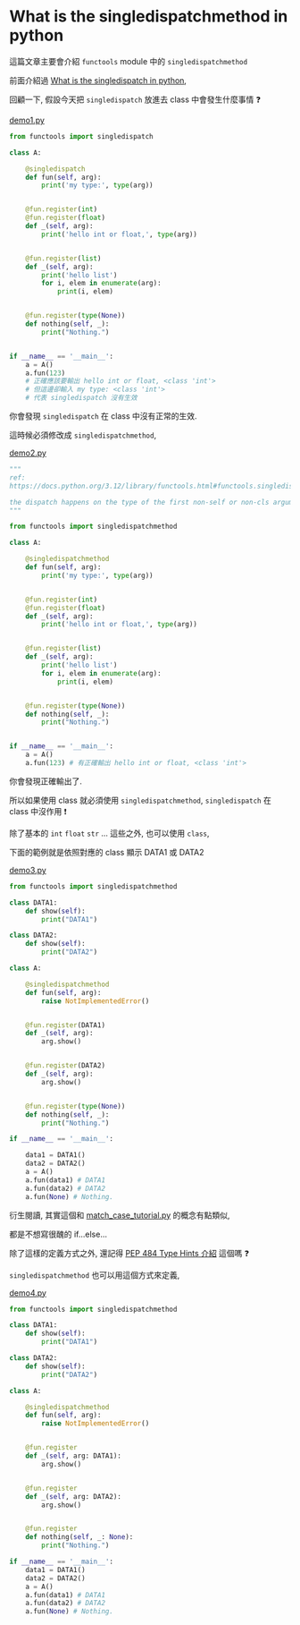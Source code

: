 # What is the singledispatchmethod in python

這篇文章主要會介紹 `functools` module 中的 `singledispatchmethod`

前面介紹過 [What is the singledispatch in python](https://github.com/twtrubiks/python-notes/tree/master/what_is_the_singledispatch),

回顧一下, 假設今天把 `singledispatch` 放進去 class 中會發生什麼事情 ❓

[demo1.py](demo1.py)

```python
from functools import singledispatch

class A:

    @singledispatch
    def fun(self, arg):
        print('my type:', type(arg))


    @fun.register(int)
    @fun.register(float)
    def _(self, arg):
        print('hello int or float,', type(arg))


    @fun.register(list)
    def _(self, arg):
        print('hello list')
        for i, elem in enumerate(arg):
            print(i, elem)


    @fun.register(type(None))
    def nothing(self, _):
        print("Nothing.")


if __name__ == '__main__':
    a = A()
    a.fun(123)
    # 正確應該要輸出 hello int or float, <class 'int'>
    # 但這邊卻輸入 my type: <class 'int'>
    # 代表 singledispatch 沒有生效
```

你會發現 `singledispatch` 在 class 中沒有正常的生效.

這時候必須修改成 `singledispatchmethod`,

[demo2.py](demo2.py)

```python
"""
ref:
https://docs.python.org/3.12/library/functools.html#functools.singledispatchmethod

the dispatch happens on the type of the first non-self or non-cls argument
"""

from functools import singledispatchmethod

class A:

    @singledispatchmethod
    def fun(self, arg):
        print('my type:', type(arg))


    @fun.register(int)
    @fun.register(float)
    def _(self, arg):
        print('hello int or float,', type(arg))


    @fun.register(list)
    def _(self, arg):
        print('hello list')
        for i, elem in enumerate(arg):
            print(i, elem)


    @fun.register(type(None))
    def nothing(self, _):
        print("Nothing.")


if __name__ == '__main__':
    a = A()
    a.fun(123) # 有正確輸出 hello int or float, <class 'int'>
```

你會發現正確輸出了.

所以如果使用 class 就必須使用 `singledispatchmethod`, `singledispatch` 在 class 中沒作用 ❗

除了基本的 `int` `float` `str` ... 這些之外, 也可以使用 `class`,

下面的範例就是依照對應的 class 顯示 DATA1 或 DATA2

[demo3.py](demo3.py)

```python
from functools import singledispatchmethod

class DATA1:
    def show(self):
        print("DATA1")

class DATA2:
    def show(self):
        print("DATA2")

class A:

    @singledispatchmethod
    def fun(self, arg):
        raise NotImplementedError()


    @fun.register(DATA1)
    def _(self, arg):
        arg.show()


    @fun.register(DATA2)
    def _(self, arg):
        arg.show()


    @fun.register(type(None))
    def nothing(self, _):
        print("Nothing.")

if __name__ == '__main__':

    data1 = DATA1()
    data2 = DATA2()
    a = A()
    a.fun(data1) # DATA1
    a.fun(data2) # DATA2
    a.fun(None) # Nothing.
```

衍生閱讀, 其實這個和 [match_case_tutorial.py](https://github.com/twtrubiks/python-notes/blob/master/match_case_tutorial.py) 的概念有點類似,

都是不想寫很醜的 if...else...

除了這樣的定義方式之外, 還記得 [PEP 484 Type Hints 介紹](https://github.com/twtrubiks/python-notes/tree/master/type-hints-tutorial) 這個嗎 ❓

`singledispatchmethod` 也可以用這個方式來定義,

[demo4.py](demo4.py)

```python
from functools import singledispatchmethod

class DATA1:
    def show(self):
        print("DATA1")

class DATA2:
    def show(self):
        print("DATA2")

class A:

    @singledispatchmethod
    def fun(self, arg):
        raise NotImplementedError()


    @fun.register
    def _(self, arg: DATA1):
        arg.show()


    @fun.register
    def _(self, arg: DATA2):
        arg.show()


    @fun.register
    def nothing(self, _: None):
        print("Nothing.")

if __name__ == '__main__':
    data1 = DATA1()
    data2 = DATA2()
    a = A()
    a.fun(data1) # DATA1
    a.fun(data2) # DATA2
    a.fun(None) # Nothing.
```